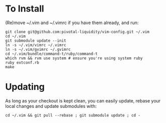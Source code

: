 # To Install

(Re)move ~/.vim and ~/.vimrc if you have them already, and run:

    git clone git@github.com:pivotal-liquidity/vim-config.git ~/.vim
    cd ~/.vim
    git submodule update --init
    ln -s ~/.vim/vimrc ~/.vimrc
    ln -s ~/.vim/gvimrc ~/.gvimrc
    cd ~/.vim/bundle/command-t/ruby/command-t
    which rvm && rvm use system # ensure you're using system ruby
    ruby extconf.rb
    make

# Updating

As long as your checkout is kept clean, you can easily update, rebase your local changes and update submodules with:

    cd ~/.vim && git pull --rebase ; git submodule update ; cd -
